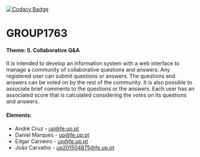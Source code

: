 [![Codacy Badge](https://api.codacy.com/project/badge/Grade/ac454951e19f4f36beb1c654177f2eb7)](https://www.codacy.com/app/jflcarvalho/LBAW-FEUP?utm_source=github.com&amp;utm_medium=referral&amp;utm_content=jflcarvalho/LBAW-FEUP&amp;utm_campaign=Badge_Grade)

# GROUP1763
 #### Theme: 5. Collaborative Q&A
 It is intended to develop an information system with a web interface to manage a community of collaborative questions and answers. Any registered user can submit questions or answers. The questions and answers can be voted on by the rest of the community. It is also possible to associate brief comments to the questions or the answers. Each user has an associated score that is calculated considering the votes on its questions and answers.
 
 
 #### Elements:
  * André Cruz - up@fe.up.pt
  * Daniel Marques - up@fe.up.pt
  * Edgar Carneiro - up@fe.up.pt
  * João Carvalho  - up201504875@fe.up.pt
